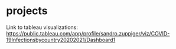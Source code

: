 # projects
Link to tableau visualizations: https://public.tableau.com/app/profile/sandro.zuppiger/viz/COVID-19Infectionsbycountry20202021/Dashboard1

